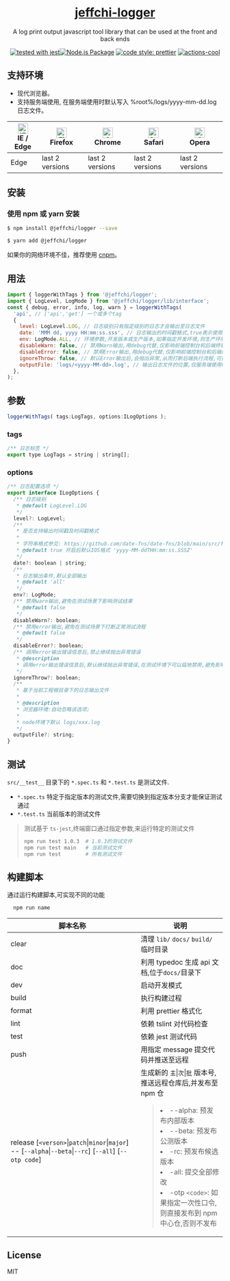 <h1 align="center">
  <a href="https://github.com/poechiang/jeffchi-logger#readme" target="_blank">jeffchi-logger</a>
</h1>

<div align="center">

A log print output javascript tool library that can be used at the front and back ends

[![tested with jest](https://img.shields.io/badge/tested_with-jest-99424f.svg?logo=jest)](https://github.com/facebook/jest)[![Node.js Package](https://github.com/poechiang/jeffchi-logger/actions/workflows/npm-publish.yml/badge.svg?branch=main)](https://github.com/poechiang/jeffchi-logger/actions/workflows/npm-publish.yml)
[![code style: prettier](https://img.shields.io/badge/code_style-prettier-ff69b4.svg?style=flat-square)](https://github.com/prettier/prettier)
[![actions-cool](https://img.shields.io/badge/using-actions--cool-blue?style=flat-square)](https://github.com/actions-cool)

</div>

## 支持环境

- 现代浏览器。
- 支持服务端使用, 在服务端使用时默认写入 %root%/logs/yyyy-mm-dd.log 日志文件。

| [<img src="https://raw.githubusercontent.com/alrra/browser-logos/master/src/edge/edge_48x48.png" alt="IE / Edge" width="24px" height="24px" />](http://godban.github.io/browsers-support-badges/)</br>IE / Edge | [<img src="https://raw.githubusercontent.com/alrra/browser-logos/master/src/firefox/firefox_48x48.png" alt="Firefox" width="24px" height="24px" />](http://godban.github.io/browsers-support-badges/)</br>Firefox | [<img src="https://raw.githubusercontent.com/alrra/browser-logos/master/src/chrome/chrome_48x48.png" alt="Chrome" width="24px" height="24px" />](http://godban.github.io/browsers-support-badges/)</br>Chrome | [<img src="https://raw.githubusercontent.com/alrra/browser-logos/master/src/safari/safari_48x48.png" alt="Safari" width="24px" height="24px" />](http://godban.github.io/browsers-support-badges/)</br>Safari | [<img src="https://raw.githubusercontent.com/alrra/browser-logos/master/src/opera/opera_48x48.png" alt="Opera" width="24px" height="24px" />](http://godban.github.io/browsers-support-badges/)</br>Opera |
| --------------------------------------------------------------------------------------------------------------------------------------------------------------------------------------------------------------- | ----------------------------------------------------------------------------------------------------------------------------------------------------------------------------------------------------------------- | ------------------------------------------------------------------------------------------------------------------------------------------------------------------------------------------------------------- | ------------------------------------------------------------------------------------------------------------------------------------------------------------------------------------------------------------- | --------------------------------------------------------------------------------------------------------------------------------------------------------------------------------------------------------- |
| Edge                                                                                                                                                                                                            | last 2 versions                                                                                                                                                                                                   | last 2 versions                                                                                                                                                                                               | last 2 versions                                                                                                                                                                                               | last 2 versions                                                                                                                                                                                           |

## 安装

### 使用 npm 或 yarn 安装

```bash
$ npm install @jeffchi/logger --save
```

```bash
$ yarn add @jeffchi/logger
```

如果你的网络环境不佳，推荐使用 [cnpm](https://github.com/cnpm/cnpm)。

## 用法

```javascript
import { loggerWithTags } from '@jeffchi/logger';
import { LogLevel, LogMode } from '@jeffchi/logger/lib/interface';
const { debug, error, info, log, warn } = loggerWithTags(
  'api', // ['api','get'] 一个或多个tag
  {
    level: LogLevel.LOG, // 日志级别只有指定级别的日志才会输出至日志文件
    date: 'MMM dd, yyyy HH:mm:ss.sss', // 日志输出的时间戳格式,true表示使用默认utc IOS日期时间格式,false表示不输出时间戳
    env: LogMode.ALL, // 环境参数,开发版本或生产版本,如果指定开发环境,则生产环境不输出任何内容,也不会写入到日志文件
    disableWarn: false, // 禁用Warn输出,用debug代替,仅影响前端控制台和后端终端,不影响实际内容打印.在跑测试时应该启用,避免影响测试结果
    disableError: false, // 禁用Error输出,用debug代替,仅影响前端控制台和后端终端,不影响实际内容打印.在跑测试时应该启用,避免影响测试结果
    ignoreThrow: false, // 默认Error输出后,会抛出异常,从而打断后端执行流程,可指定true取消该行为,在跑测试时应该启用,避免影响测试测试流程
    outputFile: 'logs/<yyyy-MM-dd>.log', // 输出日志文件的位置,仅服务端使用时有效
  },
);
```

## 参数

```javascript
loggerWithTags( tags:LogTags, options:ILogOptions );
```

### tags

```javascript
/** 日志标签 */
export type LogTags = string | string[];
```

### options

```javascript
/** 日志配置选项 */
export interface ILogOptions {
  /** 日志级别
   * @default LogLevel.LOG
   */
  level?: LogLevel;
  /**
   * 是否支持输出时间戳及时间戳格式
   *
   * 字符串格式参见: https://github.com/date-fns/date-fns/blob/main/src/format/index.ts
   * @default true 开启后默认IOS格式 'yyyy-MM-ddTHH:mm:ss.SSSZ'
   */
  date?: boolean | string;
  /**
   * 日志输出条件,默认全部输出
   * @default 'all'
   */
  env?: LogMode;
  /** 禁用warn输出,避免在测试场景下影响测试结果
   * @default false
   */
  disableWarn?: boolean;
  /** 禁用error输出,避免在测试场景下打断正常测试流程
   * @default false
   */
  disableError?: boolean;
  /** 调用error输出错误信息后,禁止继续抛出异常错误
   * @description
   * 调用error输出错误信息后,默认继续抛出异常错误,在测试环境下可以临地禁用,避免影响正常的测试流程
   */
  ignoreThrow?: boolean;
  /**
   * 基于当前工程根目录下的日志输出文件
   *
   * @description
   * 浏览器环境:自动忽略该选项;
   *
   * node环境下默认 logs/xxx.log
   */
  outputFile?: string;
}
```

## 测试

`src/__test__` 目录下的 `*.spec.ts` 和 `*.test.ts` 是测试文件.

- `*.spec.ts` 特定于指定版本的测试文件,需要切换到指定版本分支才能保证测试通过
- `*.test.ts` 当前版本的测试文件

> 测试基于 `ts-jest`,终端窗口通过指定参数,来运行特定的测试文件
>
> ```bash
> npm run test 1.0.3  # 1.0.3的测试文件
> npm run test main   # 当前测试文件
> npm run test        # 所有测试文件
> ```

## 构建脚本

通过运行构建脚本,可实现不同的功能

```bash
  npm run name
```

| 脚本名称                                                                                                  | 说明                                                                                                                                                                                                                                                                                              |
| --------------------------------------------------------------------------------------------------------- | ------------------------------------------------------------------------------------------------------------------------------------------------------------------------------------------------------------------------------------------------------------------------------------------------- |
| clear                                                                                                     | 清理 `lib/` `docs/` `build/`临时目录                                                                                                                                                                                                                                                              |
| doc                                                                                                       | 利用 typedoc 生成 api 文档,位于`docs/`目录下                                                                                                                                                                                                                                                      |
| dev                                                                                                       | 启动开发模式                                                                                                                                                                                                                                                                                      |
| build                                                                                                     | 执行构建过程                                                                                                                                                                                                                                                                                      |
| format                                                                                                    | 利用 prettier 格式化                                                                                                                                                                                                                                                                              |
| lint                                                                                                      | 依赖 tslint 对代码检查                                                                                                                                                                                                                                                                            |
| test                                                                                                      | 依赖 jest 测试代码                                                                                                                                                                                                                                                                                |
| push                                                                                                      | 用指定 message 提交代码并推送至远程                                                                                                                                                                                                                                                               |
| release [`<verson>`\|`patch`\|`minor`\|`major`] -- [`--alpha`\|`--beta`\|`--rc`] [`--all`] [`--otp code`] | 生成新的 `主`\|`次`\|`批` 版本号,推送远程仓库后,并发布至 npm 仓 <blockquote><li> --alpha: 预发布内部版本</li><li> --beta: 预发布公测版本</li><li> -rc: 预发布候选版本</li><li> -all: 提交全部修改</li><li> -otp `<code>`: 如果指定一次性口令,则直接发布到 npm 中心仓,否则不发布</li></blockquote> |

## License

MIT
